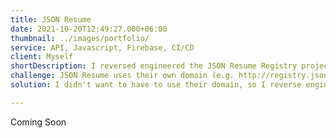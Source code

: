 ```yaml
---
title: JSON Resume
date: 2021-10-20T12:49:27.000+06:00
thumbnail: ../images/portfolio/
service: API, Javascript, Firebase, CI/CD
client: Myself
shortDescription: I reversed engineered the JSON Resume Registry project so that it works on my privately hosted Firebase domain.
challenge: JSON Resume uses their own domain (e.g. http://registry.jsonresume.org/anthonyjdella). In order to use it, you have to use their own 'jsonresume' domain. 
solution: I didn't want to have to use their domain, so I reverse engineered their project to host it on resume.anthonydellavecchia.com

---
```


Coming Soon